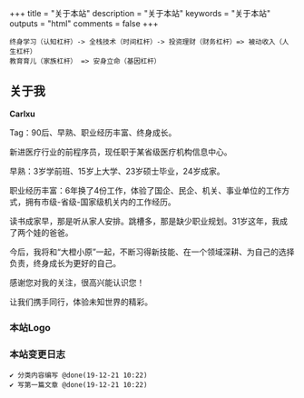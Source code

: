 +++
title = "关于本站"
description = "关于本站"
keywords = "关于本站"
outputs = "html"
comments = false
+++

```text
终身学习（认知杠杆）-> 全栈技术（时间杠杆）-> 投资理财（财务杠杆）=> 被动收入（人生杠杆）
教育育儿（家族杠杆） => 安身立命（基因杠杆）
```


## 关于我

  <strong>Carlxu</strong>

  Tag：90后、早熟、职业经历丰富、终身成长。

  新进医疗行业的前程序员，现任职于某省级医疗机构信息中心。

  早熟：3岁学前班、15岁上大学、23岁硕士毕业，24岁成家。

  职业经历丰富：6年换了4份工作，体验了国企、民企、机关、事业单位的工作方式，拥有市级-省级-国家级机关内的工作经历。

  读书成家早，那是听从家人安排。跳槽多，那是缺少职业规划。31岁这年，我成了两个娃的爸爸。

  今后，我将和“大橙小原”一起，不断习得新技能、在一个领域深耕、为自己的选择负责，终身成长为更好的自己。

  感谢您对我的关注，很高兴能认识您！

  让我们携手同行，体验未知世界的精彩。

### 本站Logo

### 本站变更日志

```
✔ 分类内容编写 @done(19-12-21 10:22)
✔ 写第一篇文章 @done(19-12-21 10:22)
```